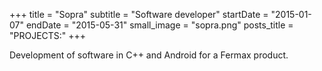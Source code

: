 +++
title = "Sopra"
subtitle = "Software developer"
startDate = "2015-01-07"
endDate = "2015-05-31"
small_image = "sopra.png"
posts_title = "PROJECTS:"
+++

Development of software in C++ and Android for a Fermax product.
